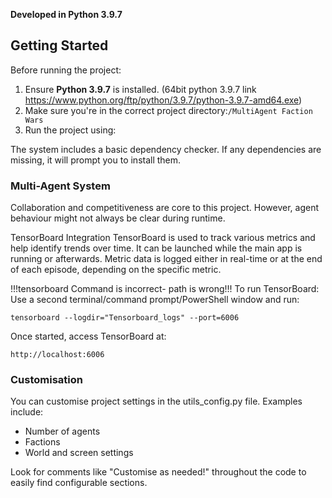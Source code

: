 **Developed in Python 3.9.7**

## Getting Started

Before running the project:

1. Ensure **Python 3.9.7** is installed. (64bit python 3.9.7 link https://www.python.org/ftp/python/3.9.7/python-3.9.7-amd64.exe)
2. Make sure you're in the correct project directory:`/MultiAgent Faction Wars`
3. Run the project using:

The system includes a basic dependency checker. If any dependencies are missing, it will prompt you to install them.

### Multi-Agent System

Collaboration and competitiveness are core to this project.
However, agent behaviour might not always be clear during runtime.

TensorBoard Integration
TensorBoard is used to track various metrics and help identify trends over time.
It can be launched while the main app is running or afterwards.
Metric data is logged either in real-time or at the end of each episode, depending on the specific metric.



!!!tensorboard Command is incorrect-  path is wrong!!!
To run TensorBoard:
Use a second terminal/command prompt/PowerShell window and run:

```
tensorboard --logdir="Tensorboard_logs" --port=6006
```

Once started, access TensorBoard at:

```
http://localhost:6006
```

### Customisation

You can customise project settings in the utils_config.py file.
Examples include:

- Number of agents
- Factions
- World and screen settings

Look for comments like "Customise as needed!" throughout the code to easily find configurable sections.
